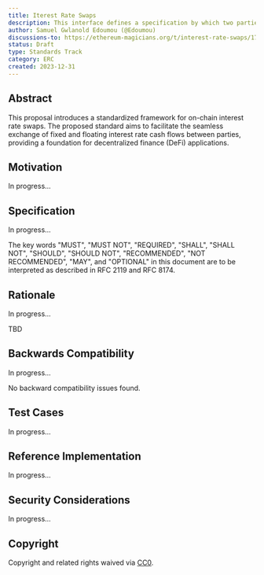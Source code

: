 ```yaml
---
title: Iterest Rate Swaps
description: This interface defines a specification by which two parties enter a financial derivative contract to exchange interest rate cash flows over a specified period
author: Samuel Gwlanold Edoumou (@Edoumou)
discussions-to: https://ethereum-magicians.org/t/interest-rate-swaps/17777
status: Draft
type: Standards Track
category: ERC
created: 2023-12-31
---
```


## Abstract

This proposal introduces a standardized framework for on-chain interest rate swaps. The proposed standard aims to facilitate the seamless exchange of fixed and floating interest rate cash flows between parties, providing a foundation for decentralized finance (DeFi) applications.

## Motivation

In progress...

## Specification

In progress...

The key words "MUST", "MUST NOT", "REQUIRED", "SHALL", "SHALL NOT", "SHOULD", "SHOULD NOT", "RECOMMENDED", "NOT RECOMMENDED", "MAY", and "OPTIONAL" in this document are to be interpreted as described in RFC 2119 and RFC 8174.

## Rationale

In progress...

TBD

## Backwards Compatibility

In progress...

No backward compatibility issues found.

## Test Cases

In progress...

## Reference Implementation

In progress...

## Security Considerations

In progress...

## Copyright

Copyright and related rights waived via [CC0](../LICENSE.md).
